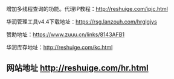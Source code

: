 增加多线程查询的功能。代理IP教程：http://reshuige.com/ipjc.html

华润管理工具v4.4下载地址：https://rsg.lanzouh.com/hrglgjys

赞助地址：https://www.zuuu.cn/links/8143AFB1

华润库存地址：http://reshuige.com/kc.html

## 网站地址 http://reshuige.com/hr.html
